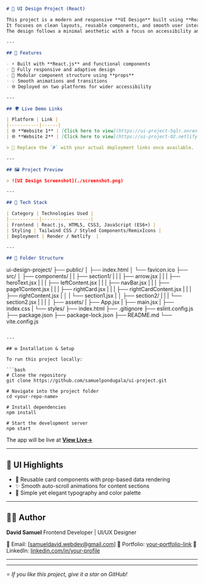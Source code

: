 
```markdown
# 🎨 UI Design Project (React)

This project is a modern and responsive **UI Design** built using **React.js**.  
It focuses on clean layouts, reusable components, and smooth user interactions.  
The design follows a minimal aesthetic with a focus on accessibility and responsiveness across all screen sizes.

---

## 🚀 Features

- ⚡ Built with **React.js** and functional components  
- 🎨 Fully responsive and adaptive design  
- 🧩 Modular component structure using **props**  
- 💡 Smooth animations and transitions  
- 🌐 Deployed on two platforms for wider accessibility  

---

## 🌍 Live Demo Links

| Platform | Link |
|-----------|------|
| 🌐 **Website 1** | [Click here to view](https://ui-project-5qlr.onrender.com/) |
| 🌐 **Website 2** | [Click here to view](https://ui-project-02.netlify.app/) |

> 📝 Replace the `#` with your actual deployment links once available.

---

## 🖼️ Project Preview

> ![UI Design Screenshot](./screenshot.png)

---

## 🧠 Tech Stack

| Category | Technologies Used |
|-----------|------------------|
| Frontend | React.js, HTML5, CSS3, JavaScript (ES6+) |
| Styling | Tailwind CSS / Styled Components/RemixIcons |
| Deployment | Render / Netlify  |

---

## 📁 Folder Structure

```

ui-design-project/
├── public/
│   ├── index.html
│   └── favicon.ico
├── src/
│   ├── components/
|   |   ├── section1/
|   |   |   ├── arrow.jsx
|   |   |   ├── heroText.jsx
|   |   |   ├── leftContent.jsx
|   |   |   ├── navBar.jsx
|   |   |   ├── page1Content.jsx
|   |   |   ├── rightCard.jsx
|   |   |   ├── rightCardContent.jsx
|   |   |   ├── rightContent.jsx
|   │   |   └── section1.jsx
|   │   ├── section2/
|   |   |   └── section2.jsx
|   |   |
│   ├── assets/
|   ├── App.jsx
|   ├── main.jsx
|   ├── index.css
|   └── styles/
├── index.html
├── .gitignore
├── eslint.config.js
├── package.json
├── package-lock.json
├── README.md
└── vite.config.js

````

---

## ⚙️ Installation & Setup

To run this project locally:

```bash
# Clone the repository
git clone https://github.com/samuelpondugala/ui-project.git

# Navigate into the project folder
cd <your-repo-name>

# Install dependencies
npm install

# Start the development server
npm start
````

The app will be live at **[View Live->](https://ui-project-5qlr.onrender.com/)**

---

## 📸 UI Highlights

* 🧱 Reusable card components with prop-based data rendering
* ✨ Smooth auto-scroll animations for content sections
* 🎯 Simple yet elegant typography and color palette

---

## 🧑‍💻 Author

**David Samuel**
Frontend Developer | UI/UX Designer

📧 Email: [[samueldavid.webdev@gmail.com](mailto:samueldavid.webdev@gmail.com)]
🔗 Portfolio: [your-portfolio-link](https://lucky-types-734957.framer.app/)
💼 LinkedIn: [linkedin.com/in/your-profile](https://www.linkedin.com/in/samuelpondugala)

---
---

⭐ *If you like this project, give it a star on GitHub!*

```
```
